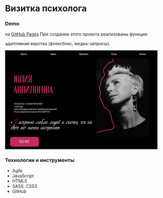 # Визитка психолога
### Demo
 на [GitHub Pages](https://3girls-team.github.io/)
При создании этого проекта реализованы функции:

адаптивная верстка (флексбокс, медиа-запросы).

![image](/assets/images/README.png)

### Технологии и инструменты
* Agile
* JavaScript
* HTML5
* SASS, CSS3
* GitHub
